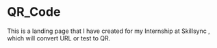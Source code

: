 # QR_Code
This is a landing page that I have created for my Internship at Skillsync , which will convert URL or test to QR.
